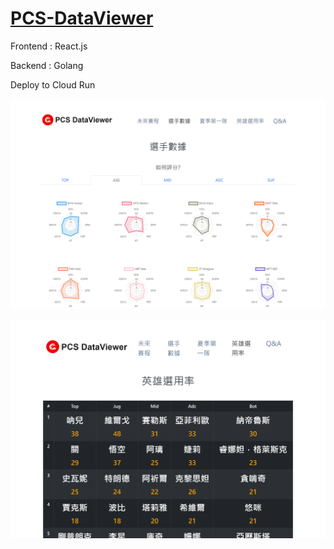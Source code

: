 # [PCS-DataViewer](https://kaizziizg.github.io/PCS-DataViewer/)
Frontend : React.js

Backend : Golang

Deploy to Cloud Run

![image](https://github.com/kaizziizg/PCS-DataViewer/raw/main/demo/playersData.png)

![image](https://github.com/kaizziizg/PCS-DataViewer/raw/main/demo/pickRate.png)


